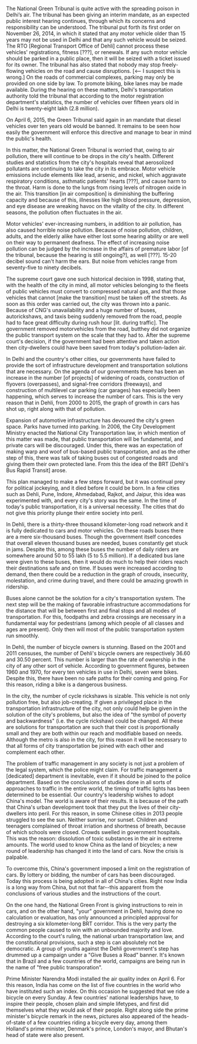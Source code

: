 The National Green Tribunal is quite active with the spreading poison in Delhi’s air. The tribunal has been giving an interim mandate, as an expected public interest hearing continues, through which its concerns and responsibility can be understood. The tribunal put forth its first order on November 26, 2014, in which it stated that any motor vehicle older than 15 years may not be used in Delhi and that any such vehicle would be seized. The RTO [Regional Transport Office of Dehli] cannot process these vehicles' registrations, fitness [???], or renewals. If any such motor vehicle should be parked in a public place, then it will be seized with a ticket issued for its owner. The tribunal has also stated that nobody may stop freely-flowing vehicles on the road and cause disruptions. [<-- I suspect this is wrong.] On the roads of commercial complexes, parking may only be provided on one side by law. To promote biking, bike lanes may be made available. During the hearing on these matters, Delhi's transportation authority told the tribunal that according to the motor registration department's statistics, the number of vehicles over fifteen years old in Delhi is twenty-eight lakh (2.8 million).

On April 6, 2015, the Green Tribunal said again in an mandate that diesel vehicles over ten years old would be banned. It remains to be seen how easily the government will enforce this directive and manage to bear in mind the public's health.

In this matter, the National Green Tribunal is worried that, owing to air pollution, there will continue to be drops in the city's health. Different studies and statistics from the city's hospitals reveal that aerosolized pollutants are continuing to take the city in its embrace. Motor vehicle emissions include elements like lead, arsenic, and nickel, which aggravate respiratory conditions, asthmatic patients' hearts [???], and cause harm to the throat. Harm is done to the lungs from rising levels of nitrogen oxide in the air. This transition [in air composition] is diminishing the buffering capacity and because of this, illnesses like high blood pressure, depression, and eye disease are wreaking havoc on the vitality of the city. In different seasons, the pollution often fluctuates in the air.

Motor vehicles' ever-increasing numbers, in addition to air pollution, has also caused horrible noise pollution. Because of noise pollution, children, adults, and the elderly alike have either lost some hearing ability or are well on their way to permanent deafness. The effect of increasing noise pollution can be judged by the increase in the affairs of premature labor [of the tribunal, because the hearing is still ongoing?], as well [???]. 15-20 decibel sound can't harm the ears. But noise from vehicles range from seventy-five to ninety decibels.

The supreme court gave one such historical decision in 1998, stating that, with the health of the city in mind, all motor vehicles belonging to the fleets of public vehicles must convert to compressed natural gas, and that those vehicles that cannot [make the transition] must be taken off the streets. As soon as this order was carried out, the city was thrown into a panic. Because of CNG's unavailability and a huge number of buses, autorickshaws, and taxis being suddenly removed from the road, people had to face great difficulty during rush hour [lit. during traffic]. The government removed motorvehicles from the road, butthey did not organize the public transport system on the scale that they had to. After the supreme court's decision, if the government had been attentive and taken action then city-dwellers could have been saved from today's pollution-laden air.

In Delhi and the country's other cities, our governments have failed to provide the sort of infrastructure development and transportation solutions that are necessary. On the agenda of our governments there has been an increase in the number [of projects] of widening of roads, construction of flyovers (overpasses), and signal-free corridors (freeways), and construction of multilevel car parking (car garages) has especially been happening, which serves to increase the number of cars. This is the very reason that in Dehli, from 2000 to 2015, the graph of growth in cars has shot up, right along with that of pollution.

Expansion of automotive infrastructure has devoured the city's green space. Parks have turned into parking. In 2006, the City Development Ministry enacted the National City Transportation law, in which mention of this matter was made, that public transportation will be fundamental, and private cars will be discouraged. Under this, there was an expectation of making warp and woof of bus-based public transportation, and as the other step of this, there was talk of taking buses out of congested roads and giving them their own protected lane. From this the idea of the BRT [Dehli's Bus Rapid Transit] arose.

This plan managed to make a few steps forward, but it was continual prey for political jockeying, and it died before it could be born. In a few cities such as Dehli, Pune, Indore, Ahmedabad, Rajkot, and Jaipur, this idea was experimented with, and every city's story was the same. In the time of today's public transportation, it is a universal necessity. The cities that do not give this priority plunge their entire society into peril.

In Dehli, there is a thirty-three thousand kilometer-long road network and it is fully dedicated to cars and motor vehicles. On these roads buses there are a mere six-thousand buses. Though the government itself concedes that overall eleven thousand buses are needed, buses constantly get stuck in jams. Despite this, among these buses the number of daily riders are somewhere around 50 to 55 lakh (5 to 5.5 million). If a dedicated bus lane were given to these buses, then it would do much to help their riders reach their destinations safe and on time. If buses were increased according to demand, then there could be a reduction in the graph of crouds, insecurity, molestation, and crime during travel, and there could be amazing growth in ridership.

Buses alone cannot be the solution for a city's transportation system. The next step will be the making of favorable infrastructure accommodations for the distance that will be between first and final stops and all modes of transportation. For this, foodpaths and zebra crossings are necessary in a fundamental way for pedestrians (among which people of all classes and ages are present). Only then will most of the public transportation system run smoothly.

In Dehli, the number of bicycle owners is stunning. Based on the 2001 and 2011 censuses, the number of Dehli's bicycle owners are respectively 36.60 and 30.50 percent. This number is larger than the rate of ownership in the city of any other sort of vehicle. According to government figures, between 1960 and 1970, for every ten vehicles in use in Delhi, seven were bikes. Despite this, there have been no safe paths for their coming and going. For this reason, riding a bike is a dangerous business.

In the city, the number of cycle rickshaws is sizable. This vehicle is not only pollution free, but also job-creating. If given a privileged place in the transportation infrastructure of the city, not only could help be given in the solution of the city's problems, but also the idea of "the symbol of poverty and backwardness" (i.e. the cycle rickshaw) could be changed. All these are solutions for transportation are such that their cost is proportionally small and they are both within our reach and modifiable based on needs. Although the metro is also in the city, for this reason it will be necessary to that all forms of city transportation be joined with each other and complement each other.

The problem of traffic management in any society is not just a problem of the legal system, which the police might claim. For traffic management a [dedicated] department is inevitable, even if it should be joined to the police department. Based on the conclusions of studies done in all sorts of approaches to traffic in the entire world, the timing of traffic lights has been determined to be essential. Our country's leadership wishes to adopt China's model. The world is aware of their results. It is because of the path that China's urban development took that they put the lives of their city-dwellers into peril. For this reason, in some Chinese cities in 2013 people struggled to see the sun. Neither sunrise, nor sunset. Children and teenagers complained of throat irriation and shortness of breath, because of which schools were closed. Crowds swelled in government hospitals. This was the reason: dissolution of toxic substances in the air in extreme amounts. The world used to know China as the land of bicycles; a new round of leadership has changed it into the land of cars. Now the crisis is palpable.

To overcome this, China's government imposed a limit on the registration of cars. By lottery or bidding, the number of cars has been discouraged. Today this process is being adopted in all of China's cities. Right now India is a long way from China, but not that far--this apparent from the conclusions of various studies and the instructions of the court.

On the one hand, the National Green Front is giving instructions to rein in cars, and on the other hand, "your" government in Dehli, having done no calculation or evaluation, has only announced a principled approval for destroying a six kilometer-long BRT corridor. This is the very party the common people caused to win with an unbounded majority and love. According to the court's ruling, the national urban transportation law, and the constitutional provisions, such a step is can absolutely not be democratic. A group of youths against the Dehli government's step has drummed up a campaign under a "Give Buses a Road" banner. It's known that in Brazil and a few countries of the world, campaigns are being run in the name of "free public transporation".

Prime Minister Narendra Modi installed the air quality index on April 6. For this reason, India has come on the list of five countries in the world who have instituted such an index. On this occasion he suggested that we ride a bicycle on every Sunday. A few countries' national leaderships have, to inspire their people, chosen plain and simple lifetypes, and first did themselves what they would ask of their people. Right along side the prime minister's bicycle remark in the news, pictures also appeared of the heads-of-state of a few countries riding a bicycle every day, among them Holland's prime minister, Denmark's prince, London's mayor, and Bhutan's head of state were also present.
